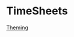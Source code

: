 # TimeSheets

[Theming](https://css-tricks.com/theming-and-theme-switching-with-react-and-styled-components/)